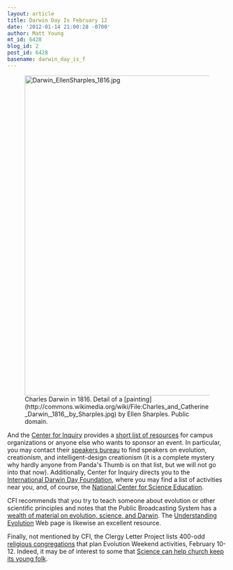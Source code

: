 ```yaml
---
layout: article
title: Darwin Day Is February 12
date: '2012-01-14 21:00:28 -0700'
author: Matt Young
mt_id: 6428
blog_id: 2
post_id: 6428
basename: darwin_day_is_f
---
```

<figure>
<img src="/PT/uploads/2012/Darwin_EllenSharples_1816.jpg" alt="Darwin_EllenSharples_1816.jpg" width="600" height="732" />
<figcaption markdown="span">
Charles Darwin in 1816. Detail of a [painting](http://commons.wikimedia.org/wiki/File:Charles_and_Catherine_Darwin,_1816,_by_Sharples.jpg) by Ellen Sharples. Public domain.

</figcaption>
</figure>

And the [Center for Inquiry](http://www.centerforinquiry.net) provides a [short list of resources](http://www.centerforinquiry.net/oncampus/darwin_day) for campus organizations or anyone else who wants to sponsor an event. In particular, you may contact their [speakers bureau](http://www.centerforinquiry.net/speakers/category/evolution_creationism_and_intelligent_design) to find speakers on evolution, creationism, and intelligent-design creationism (it is a complete mystery why hardly anyone from Panda's Thumb is on that list, but we will not go into that now). Additionally, Center for Inquiry directs you to the [International Darwin Day Foundation](http://www.darwinday.org/), where you may find a list of activities near you, and, of course, the [National Center for Science Education](http://ncse.com/taking-action). 

CFI recommends that you try to teach someone about evolution or other scientific principles and notes that the Public Broadcasting System has a [wealth of material on evolution, science, and Darwin](http://www.pbs.org/wgbh/evolution/index.html). The [Understanding Evolution](http://evolution.berkeley.edu/) Web page is likewise an excellent resource.

Finally, not mentioned by CFI, the Clergy Letter Project lists 400-odd [religious congregations](http://www.theclergyletterproject.org/rel_evolution_weekend_2012.htm) that plan Evolution Weekend activities, February 10-12. Indeed, it may be of interest to some that [Science can help church keep its young folk](http://www.umc.org/site/apps/nlnet/content3.aspx?c=lwL4KnN1LtH&amp;b=5259669&amp;ct=11563621).
